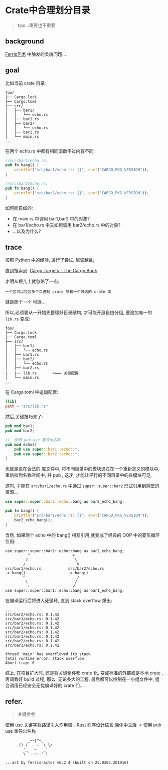 # Crate中合理划分目录
> tips...重要也不重要

## background

[Ferris艺术](/dev/cli_ferris_art.md) 中触发的灵魂问题...

## goal

比如当前 crate 目录:
```
foo/
├── Cargo.lock
├── Cargo.toml
├── src/
│   ├── bar1/
│   │   └── echo.rs
│   ├── bar1.rs
│   ├── bar2/
│   │   └── echo.rs
│   ├── bar2.rs
│   └── main.rs
...
```

在两个 echo.rs 中都有相同函数不过内容不同:

```rust
//src/bar1/echo.rs:
pub fn bang() {
    println!("src/bar1/echo.rs: {}", env!("CARGO_PKG_VERSION"));
}

//src/bar2/echo.rs:
pub fn bang() {
    println!("src/bar2/echo.rs: {}", env!("CARGO_PKG_VERSION"));
}
```

如何能自如的:

- 在 main.rs 中调用 bar1,bar2 中的对象?
- 在 bar1/echo.rs 中又如何调用 bar2/echo.rs 中的对象?
- ...以及为什么?


## trace

按照 Python 中的经验, 进行了尝试, 越调越乱;

直到搜索到: [Cargo Targets - The Cargo Book](https://doc.rust-lang.org/cargo/reference/cargo-targets.html#binaries)

才明从根儿上就忽略了一点:

    一个包可以包含多个二进制 crate 项和一个可选的 crate 库

就是那个 `一个` 可选....

所以,必须要从一开始先整理好目录结构, 才可能开展自由分组,
要追加唯一的 `lib.rs` 变成:

```
foo/
├── Cargo.lock
├── Cargo.toml
├── src/
│   ├── bar1/
│   │   └── echo.rs
│   ├── bar1.rs
│   ├── bar2/
│   │   └── echo.rs
│   ├── bar2.rs
│   ├── lib.rs       <=== 关键配置
│   └── main.rs
...
```

在 Cargo.toml 中追加配置:
```toml
[lib]
path = "src/lib.rs"
```

然后,关键技巧来了:

```rust
pub mod bar1;
pub mod bar2;

//  使用 pub use 重导出名称
pub mod echos{
    pub use super::bar1::echo::*;
    pub use super::bar2::echo::*;
}
```

也就是说在合法的 库文件中,
将不同目录中的模块通过在一个重新定义的模块中,
重新拉到名称空间中, 并 pub ,
这才, 才能让平行的不同目录中的各模块可见,

这时, 才能在 `src/bar1/echo.rs` 中通过 `super::super::bar2` 形式引用到隔壁的资源...

```rust
use super::super::bar2::echo::bang as bar2_echo_bang;

pub fn bang() {
    println!("src/bar1/echo.rs: {}", env!("CARGO_PKG_VERSION"));
    bar2_echo_bang();
}
```

当然, 如果两个 echo 中的 bang() 相互引用,就变成了经典的 OOP 中的菱形循环引用:

```
use super::super::bar2::echo::bang as bar2_echo_bang;
          ^                   +
         /                     \
        /                       V
src/bar1/echo.rs            src/bar2/echo.rs
-> bang()                   -> bang()
        ^                       /
         \                     /
          +                   V
use super::super::bar1::echo::bang as bar1_echo_bang;

```

在编译运行后将进入死循环, 直到 stack overflow 爆出:

```
...
src/bar2/echo.rs: 0.1.42
src/bar1/echo.rs: 0.1.42
src/bar2/echo.rs: 0.1.42
src/bar1/echo.rs: 0.1.42
src/bar2/echo.rs: 0.1.42
src/bar1/echo.rs: 0.1.42
src/bar2/echo.rs: 0.1.42
src/bar1/echo.rs: 0.1.42

thread 'main' has overflowed its stack
fatal runtime error: stack overflow
Abort trap: 6
```


综上, 在项目扩大时, 还是将关键组件都 crate 化,
变成标准的外部或是本地 crate ,再调教好 build 过程,
那么, 无论多大的工程, 最后都可以控制在一小组文件中, 
组合调用已经安全无忧编译好的 crate 们....


## refer.
> 关键参考

[使用 use 关键字将路径引入作用域 - Rust 程序设计语言 简体中文版](https://kaisery.github.io/trpl-zh-cn/ch07-04-bringing-paths-into-scope-with-the-use-keyword.html#%E4%BD%BF%E7%94%A8-pub-use-%E9%87%8D%E5%AF%BC%E5%87%BA%E5%90%8D%E7%A7%B0) -> 使用 pub use 重导出名称


```
          _~∽|^~_
      () /  - ♡  \ \/
        '_   ⌐   _'
        \ '--∽--' )

...act by ferris-actor v0.2.4 (built on 23.0303.201916)
```